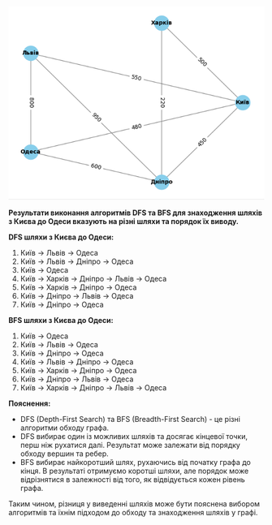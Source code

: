 ![Візуалізація графа](graph.png)

**Результати виконання алгоритмів DFS та BFS для знаходження шляхів з Києва до Одеси вказують на різні шляхи та порядок їх виводу.**

**DFS шляхи з Києва до Одеси:**
1. Київ -> Львів -> Одеса
2. Київ -> Львів -> Дніпро -> Одеса
3. Київ -> Одеса
4. Київ -> Харків -> Дніпро -> Львів -> Одеса
5. Київ -> Харків -> Дніпро -> Одеса
6. Київ -> Дніпро -> Львів -> Одеса
7. Київ -> Дніпро -> Одеса

**BFS шляхи з Києва до Одеси:**
1. Київ -> Одеса
2. Київ -> Львів -> Одеса
3. Київ -> Дніпро -> Одеса
4. Київ -> Львів -> Дніпро -> Одеса
5. Київ -> Харків -> Дніпро -> Одеса
6. Київ -> Дніпро -> Львів -> Одеса
7. Київ -> Харків -> Дніпро -> Львів -> Одеса

**Пояснення:**

- DFS (Depth-First Search) та BFS (Breadth-First Search) - це різні алгоритми обходу графа.
- DFS вибирає один із можливих шляхів та досягає кінцевої точки, перш ніж рухатися далі. Результат може залежати від порядку обходу вершин та ребер.
- BFS вибирає найкоротший шлях, рухаючись від початку графа до кінця. В результаті отримуємо коротші шляхи, але порядок може відрізнятися в залежності від того, як відвідується кожен рівень графа.

Таким чином, різниця у виведенні шляхів може бути пояснена вибором алгоритмів та їхнім підходом до обходу та знаходження шляхів у графі.